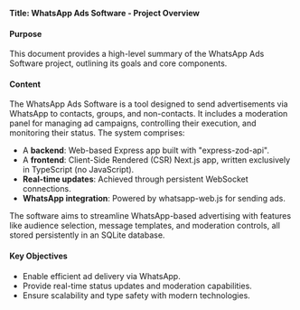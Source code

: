 **Title: WhatsApp Ads Software - Project Overview**

#### Purpose
This document provides a high-level summary of the WhatsApp Ads Software project, outlining its goals and core components.

#### Content
The WhatsApp Ads Software is a tool designed to send advertisements via WhatsApp to contacts, groups, and non-contacts. It includes a moderation panel for managing ad campaigns, controlling their execution, and monitoring their status. The system comprises:
- A **backend**: Web-based Express app built with "express-zod-api".
- A **frontend**: Client-Side Rendered (CSR) Next.js app, written exclusively in TypeScript (no JavaScript).
- **Real-time updates**: Achieved through persistent WebSocket connections.
- **WhatsApp integration**: Powered by whatsapp-web.js for sending ads.

The software aims to streamline WhatsApp-based advertising with features like audience selection, message templates, and moderation controls, all stored persistently in an SQLite database.

#### Key Objectives
- Enable efficient ad delivery via WhatsApp.
- Provide real-time status updates and moderation capabilities.
- Ensure scalability and type safety with modern technologies.